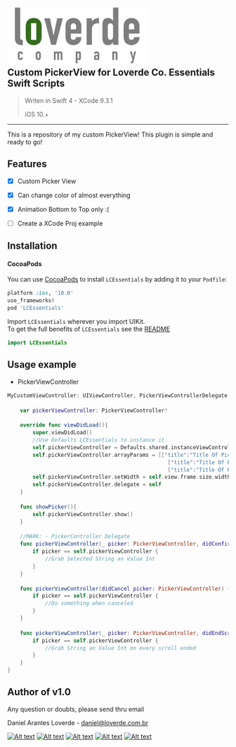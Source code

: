 
![](loverde_company_logo_full.png)  
Custom PickerView for Loverde Co. Essentials Swift Scripts
----
> Writen in Swift 4 - XCode 9.3.1
> 
> iOS 10.+
> 
----

This is a repository of my custom PickerView! This plugin is simple and ready to go!

## Features
- [x] Custom Picker View
- [x] Can change color of almost everything
- [x] Animation Bottom to Top only :(
- [ ] Create a XCode Proj example


Installation
----
#### CocoaPods
You can use [CocoaPods](http://cocoapods.org/) to install `LCEssentials` by adding it to your `Podfile`:

```ruby
platform :ios, '10.0'
use_frameworks!
pod 'LCEssentials'
```

Import `LCEssentials` wherever you import UIKit.  
To get the full benefits of `LCEssentials` see the [README](README.md)

``` swift
import LCEssentials
```

## Usage example


* PickerViewController  

```swift
MyCustomViewController: UIViewController, PickerViewControllerDelegate {
	
	var pickerViewController: PickerViewController!
	
	override func viewDidLoad(){
		super.viewDidLoad()
		//Use Defaults LCEssentials to instance it
        self.pickerViewController = Defaults.shared.instanceViewController("PickerViews", withIdentifier: "idPickerViewController") as! PickerViewController
        self.pickerViewController.arrayParams = [["title":"Title Of Picker 01", "row": 0],
                                                   ["title":"Title Of Picker 02", "row": 1],
                                                   ["title":"Title Of Picker 03", "row": 2]]
        self.pickerViewController.setWidth = self.view.frame.size.width
        self.pickerViewController.delegate = self
	}
	
	func showPicker(){
	    self.pickerViewController.show()
	}
	
	//MARK: - PickerController Delegate
    func pickerViewController(_ picker: PickerViewController, didConfirm selectedString: String, selectedValue: Int) {
        if picker == self.pickerViewController {
            //Grab Selected String an Value Int
        }
    }
    
    func pickerViewController(didCancel picker: PickerViewController) {
    	if picker == self.pickerViewController {
            //Do something when canceled
        }
    }
    
    func pickerViewController(_ picker: PickerViewController, didEndScrollPicker SelectedString: String, SelectedValue: Int) {
    	if picker == self.pickerViewController {
            //Grab String an Value Int on every scroll ended
        }
    }
}
```


Author of v1.0
----

Any question or doubts, please send thru email

Daniel Arantes Loverde - <daniel@loverde.com.br>

[![Alt text](https://loverde.com.br/_signature/loverde_github_mail.gif "My Resume")](https://github.com/loverde-co/resume/)
[![Alt text](https://loverde.com.br/_signature/loverde_bitbucket_mail.gif "Loverde Co. Bitbucket")](https://bitbucket.org/loverde_co)
[![Alt text](https://loverde.com.br/_signature/loverde_github_mail.gif "Loverde Co. Github")](https://github.com/loverde-co)
[![Alt text](https://loverde.com.br/_signature/loverde_twitter_mail.gif "Personal Twitter")](http://twitter.com/jack_loverde)
[![Alt text](https://loverde.com.br/_signature/loverde_instagram_mail.gif "Personal Instagram")](https://instagram.com/loverde)